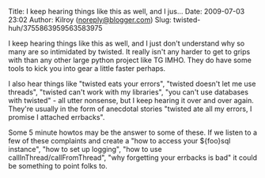 Title: I keep hearing things like this as well, and I jus...
Date: 2009-07-03 23:02
Author: Kilroy (noreply@blogger.com)
Slug: twisted-huh/3755863959563583975

I keep hearing things like this as well, and I just don't understand why
so many are so intimidated by twisted. It really isn't any harder to get
to grips with than any other large python project like TG IMHO. They do
have some tools to kick you into gear a little faster perhaps.  
  
I also hear things like "twisted eats your errors", "twisted doesn't let
me use threads", "twisted can't work with my libraries", "you can't use
databases with twisted" - all utter nonsense, but I keep hearing it over
and over again. They're usually in the form of anecdotal stories
"twisted ate all my errors, I promise I attached errbacks".  
  
Some 5 minute howtos may be the answer to some of these. If we listen to
a few of these complaints and create a "how to access your \${foo}sql
instance", "how to set up logging", "how to use
callInThread/callFromThread", "why forgetting your errbacks is bad" it
could be something to point folks to.

